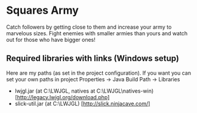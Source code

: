# Squares Army

Catch followers by getting close to them and increase your army to marvelous sizes. Fight enemies with smaller armies than yours 
and watch out for those who have bigger ones!

## Required libraries with links (Windows setup)

Here are my paths (as set in the project configuration). If you want you can set your own paths in project Properties -> Java Build Path -> Libraries

- lwjgl.jar      (at C:\LWJGL, natives at C:\LWJGL\natives-win) [http://legacy.lwjgl.org/download.php]
- slick-util.jar (at C:\LWJGL) [http://slick.ninjacave.com/]
